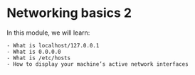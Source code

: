 # Networking basics 2

In this module, we will learn:

    - What is localhost/127.0.0.1
    - What is 0.0.0.0
    - What is /etc/hosts
    - How to display your machine’s active network interfaces

